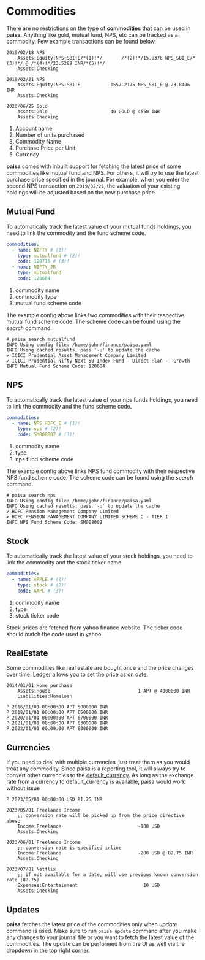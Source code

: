 # Commodities

There are no restrictions on the type of **commodities** that can be
used in **paisa**. Anything like gold, mutual fund, NPS, etc can be
tracked as a commodity. Few example transactions can be found below.

```ledger
2019/02/18 NPS
    Assets:Equity:NPS:SBI:E/*(1)!*/       /*(2)!*/15.9378 NPS_SBI_E/*(3)!*/ @ /*(4)!*/23.5289 INR/*(5)!*/
    Assets:Checking

2019/02/21 NPS
    Assets:Equity:NPS:SBI:E           1557.2175 NPS_SBI_E @ 23.8406 INR
    Assets:Checking

2020/06/25 Gold
    Assets:Gold                       40 GOLD @ 4650 INR
    Assets:Checking
```

1.  Account name
2.  Number of units purchased
3.  Commodity Name
4.  Purchase Price per Unit
5.  Currency

**paisa** comes with inbuilt support for fetching the latest price of
some commodities like mutual fund and NPS. For others, it will try to
use the latest purchase price specified in the journal. For example,
when you enter the second NPS transaction on `2019/02/21`, the
valuation of your existing holdings will be adjusted based on the new
purchase price.

## Mutual Fund

To automatically track the latest value of your mutual funds holdings,
you need to link the commodity and the fund scheme code.

```yaml
commodities:
  - name: NIFTY # (1)!
    type: mutualfund # (2)!
    code: 120716 # (3)!
  - name: NIFTY_JR
    type: mutualfund
    code: 120684
```

1. commodity name
1. commodity type
1. mutual fund scheme code

The example config above links two commodities with their respective
mutual fund scheme code. The scheme code can be found using the
*search* command.

```console
# paisa search mutualfund
INFO Using config file: /home/john/finance/paisa.yaml
INFO Using cached results; pass '-u' to update the cache
✔ ICICI Prudential Asset Management Company Limited
✔ ICICI Prudential Nifty Next 50 Index Fund - Direct Plan -  Growth
INFO Mutual Fund Scheme Code: 120684
```

## NPS

To automatically track the latest value of your nps funds holdings,
you need to link the commodity and the fund scheme code.

```yaml
commodities:
  - name: NPS_HDFC_E # (1)!
    type: nps # (2)!
    code: SM008002 # (3)!
```

1. commodity name
1. type
1. nps fund scheme code

The example config above links NPS fund commodity with their
respective NPS fund scheme code. The scheme code can be found using
the *search* command.

```console
# paisa search nps
INFO Using config file: /home/john/finance/paisa.yaml
INFO Using cached results; pass '-u' to update the cache
✔ HDFC Pension Management Company Limited
✔ HDFC PENSION MANAGEMENT COMPANY LIMITED SCHEME C - TIER I
INFO NPS Fund Scheme Code: SM008002
```

## Stock

To automatically track the latest value of your stock holdings,
you need to link the commodity and the stock ticker name.

```yaml
commodities:
  - name: APPLE # (1)!
    type: stock # (2)!
    code: AAPL # (3)!
```

1. commodity name
2. type
3. stock ticker code

Stock prices are fetched from yahoo finance website. The ticker code
should match the code used in yahoo.

## RealEstate

Some commodities like real estate are bought once and the price
changes over time. Ledger allows you to set the price as on date.

```ledger
2014/01/01 Home purchase
    Assets:House                                1 APT @ 4000000 INR
    Liabilities:Homeloan

P 2016/01/01 00:00:00 APT 5000000 INR
P 2018/01/01 00:00:00 APT 6500000 INR
P 2020/01/01 00:00:00 APT 6700000 INR
P 2021/01/01 00:00:00 APT 6300000 INR
P 2022/01/01 00:00:00 APT 8000000 INR
```

## Currencies

If you need to deal with multiple currencies, just treat them as you
would treat any commodity. Since paisa is a reporting tool, it will
always try to convert other currencies to the
[default_currency](./config.md). As long as the exchange rate from a currency to
default\_currency is available, paisa would work without issue

```ledger
P 2023/05/01 00:00:00 USD 81.75 INR

2023/05/01 Freelance Income
    ;; conversion rate will be picked up from the price directive above
    Income:Freelance                            -100 USD
    Assets:Checking

2023/06/01 Freelance Income
    ;; conversion rate is specified inline
    Income:Freelance                            -200 USD @ 82.75 INR
    Assets:Checking

2023/07/01 Netflix
    ;; if not available for a date, will use previous known conversion rate (82.75)
    Expenses:Entertainment                        10 USD
    Assets:Checking
```

## Updates

**paisa** fetches the latest price of the commodities only when
*update* command is used. Make sure to run `paisa update` command
after you make any changes to your journal file or you want to fetch
the latest value of the commodities. The update can be performed from
the UI as well via the dropdown in the top right corner.
